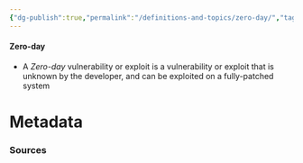 ```yaml
---
{"dg-publish":true,"permalink":"/definitions-and-topics/zero-day/","tags":["defs_soc"]}
---
```


#### Zero-day
- A *Zero-day* vulnerability or exploit is a vulnerability or exploit that is unknown by the developer, and can be exploited on a fully-patched system




# Metadata

### Sources